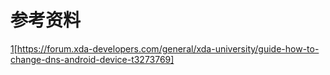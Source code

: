 # 参考资料
[1]()[https://forum.xda-developers.com/general/xda-university/guide-how-to-change-dns-android-device-t3273769]
